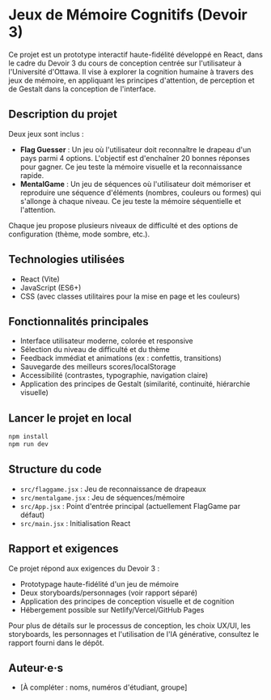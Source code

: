 # Jeux de Mémoire Cognitifs (Devoir 3)

Ce projet est un prototype interactif haute-fidélité développé en React, dans le cadre du Devoir 3 du cours de conception centrée sur l'utilisateur à l'Université d'Ottawa. Il vise à explorer la cognition humaine à travers des jeux de mémoire, en appliquant les principes d'attention, de perception et de Gestalt dans la conception de l'interface.

## Description du projet

Deux jeux sont inclus :

- **Flag Guesser** : Un jeu où l'utilisateur doit reconnaître le drapeau d'un pays parmi 4 options. L'objectif est d'enchaîner 20 bonnes réponses pour gagner. Ce jeu teste la mémoire visuelle et la reconnaissance rapide.
- **MentalGame** : Un jeu de séquences où l'utilisateur doit mémoriser et reproduire une séquence d'éléments (nombres, couleurs ou formes) qui s'allonge à chaque niveau. Ce jeu teste la mémoire séquentielle et l'attention.

Chaque jeu propose plusieurs niveaux de difficulté et des options de configuration (thème, mode sombre, etc.).

## Technologies utilisées
- React (Vite)
- JavaScript (ES6+)
- CSS (avec classes utilitaires pour la mise en page et les couleurs)

## Fonctionnalités principales
- Interface utilisateur moderne, colorée et responsive
- Sélection du niveau de difficulté et du thème
- Feedback immédiat et animations (ex : confettis, transitions)
- Sauvegarde des meilleurs scores/localStorage
- Accessibilité (contrastes, typographie, navigation claire)
- Application des principes de Gestalt (similarité, continuité, hiérarchie visuelle)

## Lancer le projet en local

```bash
npm install
npm run dev
```

## Structure du code
- `src/flaggame.jsx` : Jeu de reconnaissance de drapeaux
- `src/mentalgame.jsx` : Jeu de séquences/mémoire
- `src/App.jsx` : Point d'entrée principal (actuellement FlagGame par défaut)
- `src/main.jsx` : Initialisation React

## Rapport et exigences
Ce projet répond aux exigences du Devoir 3 :
- Prototypage haute-fidélité d'un jeu de mémoire
- Deux storyboards/personnages (voir rapport séparé)
- Application des principes de conception visuelle et de cognition
- Hébergement possible sur Netlify/Vercel/GitHub Pages

Pour plus de détails sur le processus de conception, les choix UX/UI, les storyboards, les personnages et l'utilisation de l'IA générative, consultez le rapport fourni dans le dépôt.

## Auteur·e·s
- [À compléter : noms, numéros d'étudiant, groupe]
